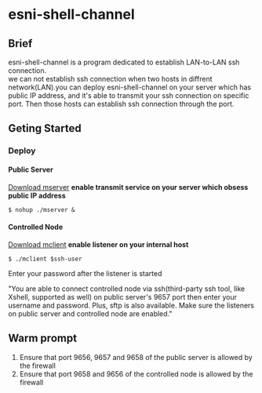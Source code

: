 # esni-shell-channel

## Brief
esni-shell-channel is a program dedicated to establish LAN-to-LAN ssh connection.  
we can not establish ssh connection when two hosts in diffrent network(LAN).you can deploy esni-shell-channel on your server which has public IP address, and it's able to transmit your ssh connection on specific port. Then those hosts can establish ssh connection through the port.

## Geting Started

### Deploy 
#### Public Server
[Download mserver](https://github.com/MRKKmrkk/esni-shell-channel/releases/download/v0.0.1/mserver)  **enable transmit service on your server which obsess public IP address**  
```shell
$ nohup ./mserver &
```

#### Controlled Node 
[Download mclient](https://github.com/MRKKmrkk/esni-shell-channel/releases/download/v0.0.1/mclient)
**enable listener on your internal host**  
```shell
$ ./mclient $ssh-user
```
Enter your password after the listener is started  

"You are able to connect controlled node via ssh(third-party ssh tool, like Xshell, supported as well) on public server's 9657 port then enter your username and password. Plus, sftp is also available. Make sure the listeners on public server and controlled node are enabled."

## Warm prompt
1. Ensure that port 9656, 9657 and 9658 of the public server is allowed by the firewall
2. Ensure that port 9658 and 9656 of the controlled node is allowed by the firewall

